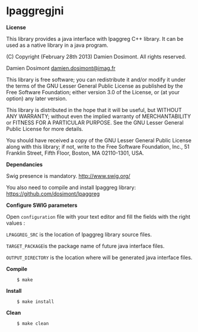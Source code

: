 lpaggregjni
===========


__License__

This library provides a java interface with lpaggreg C++ library.
It can be used as a native library in a java program.

(C) Copyright (February 28th 2013) Damien Dosimont. All rights reserved.

Damien Dosimont <damien.dosimont@imag.fr>

This library is free software; you can redistribute it and/or modify it
under the terms of the GNU Lesser General Public License as published by
the Free Software Foundation; either version 3.0 of the License, or
(at your option) any later version.

This library is distributed in the hope that it will be useful, but
WITHOUT ANY WARRANTY; without even the implied warranty of MERCHANTABILITY
or FITNESS FOR A PARTICULAR PURPOSE. See the GNU Lesser General Public
License for more details.

You should have received a copy of the GNU Lesser General Public
License along with this library; if not, write to the Free Software
Foundation, Inc., 51 Franklin Street, Fifth Floor, Boston, MA  02110-1301,
USA.

__Dependancies__

Swig presence is mandatory. 
http://www.swig.org/

You also need to compile and install lpaggreg library:
https://github.com/dosimont/lpaggreg

__Configure SWIG parameters__

Open `configuration` file with your text editor and fill the fields with the
right values :

`LPAGGREG_SRC` is the location of lpaggreg library source files.

`TARGET_PACKAGE`is the package name of future java interface files.

`OUTPUT_DIRECTORY` is the location where will be generated java interface files.



__Compile__

		$ make
		
__Install__

		$ make install
		
__Clean__

		$ make clean

